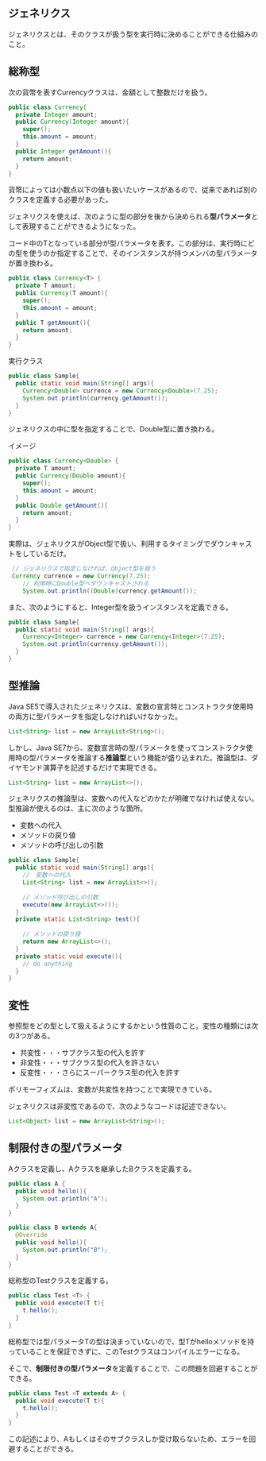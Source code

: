## ジェネリクス

ジェネリクスとは、そのクラスが扱う型を実行時に決めることができる仕組みのこと。

## 総称型

次の貨幣を表すCurrencyクラスは、金額として整数だけを扱う。

```Java
public class Currency{
  private Integer amount;
  public Currency(Integer amount){
    super();
    this.amount = amount;
  }
  public Integer getAmount(){
    return amount;
  }
}
```

貨幣によっては小数点以下の値も扱いたいケースがあるので、従来であれば別のクラスを定義する必要があった。

ジェネリクスを使えば、次のように型の部分を後から決められる**型パラメータ**として表現することができるようになった。

コード中のTとなっている部分が型パラメータを表す。この部分は、実行時にどの型を使うのか指定することで、そのインスタンスが持つメンバの型パラメータが置き換わる。

```Java
public class Currency<T> {
  private T amount;
  public Currency(T amount){
    super();
    this.amount = amount;
  }
  public T getAmount(){
    return amount;
  }
}
```

実行クラス

```Java
public class Sample{
  public static void main(String[] args){
    Currency<Double> currence = new Currency<Double>(7.25);
    System.out.println(currency.getAmount());
  }
}
```
ジェネリクスの中に型を指定することで、Double型に置き換わる。

イメージ

```Java
public class Currency<Double> {
  private T amount;
  public Currency(Double amount){
    super();
    this.amount = amount;
  }
  public Double getAmount(){
    return amount;
  }
}
```

実際は、ジェネリクスがObject型で扱い、利用するタイミングでダウンキャストをしているだけ。

```Java
 // ジェネリクスで指定しなければ、Object型を扱う
 Currency currence = new Currency(7.25);
    // 利用時にDouble型へダウンキャストされる
    System.out.println((Double)currency.getAmount());
```

また、次のようにすると、Integer型を扱うインスタンスを定義できる。

```Java
public class Sample{
  public static void main(String[] args){
    Currency<Integer> currence = new Currency<Integer>(7.25);
    System.out.println(currency.getAmount());
  }
}
```

## 型推論

Java SE5で導入されたジェネリクスは、変数の宣言時とコンストラクタ使用時の両方に型パラメータを指定しなければいけなかった。

```Java
List<String> list = new ArrayList<String>();
```

しかし、Java SE7から、変数宣言時の型パラメータを使ってコンストラクタ使用時の型パラメータを推論する**推論型**という機能が盛り込まれた。推論型は、ダイヤモンド演算子を記述するだけで実現できる。


```Java
List<String> list = new ArrayList<>();
```

ジェネリクスの推論型は、変数への代入などのかたが明確でなければ使えない。型推論が使えるのは、主に次のような箇所。

* 変数への代入
* メソッドの戻り値
* メソッドの呼び出しの引数

```Java
public class Sample{
  public static void main(String[] args){
    //　変数への代入
    List<String> list = new ArrayList<>();
    
    // メソッド呼び出しの引数
    execute(new ArrayList<>());
  }
  private static List<String> test(){
  
    // メソッドの戻り値
    return new ArrayList<>();
  }
  private static void execute(){
    // do anything
  }
}
```

## 変性

参照型をどの型として扱えるようにするかという性質のこと。変性の種類には次の3つがある。

* 共変性・・・サブクラス型の代入を許す
* 非変性・・・サブクラス型の代入を許さない
* 反変性・・・さらにスーパークラス型の代入を許す

ポリモーフィズムは、変数が共変性を持つことで実現できている。

ジェネリクスは非変性であるので、次のようなコードは記述できない。

```Java
List<Object> list = new ArrayList<String>();
```

## 制限付きの型パラメータ

Aクラスを定義し、Aクラスを継承したBクラスを定義する。

```Java
public class A {
  public void hello(){
    System.out.println("A");
  }
}
```

```Java
public class B extends A{
  @Override
  public void hello(){
    System.out.println("B");
  }
}
```

総称型のTestクラスを定義する。

```Java
public class Test <T> {
  public void execute(T t){
    t.hello();
  }
}
```

総称型では型パラメータTの型は決まっていないので、型Tがhelloメソッドを持っていることを保証できずに、このTestクラスはコンパイルエラーになる。

そこで、**制限付きの型パラメータ**を定義することで、この問題を回避することができる。

```Java
public class Test <T extends A> {
  public void execute(T t){
    t.hello();
  }
}
```

この記述により、Aもしくはそのサブクラスしか受け取らないため、エラーを回避することができる。





